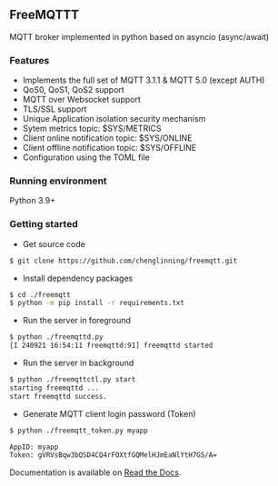 ## FreeMQTTT

MQTT broker implemented in python based on asyncio (async/await)

### Features

+ Implements the full set of MQTT 3.1.1 & MQTT 5.0 (except AUTH)
+ QoS0, QoS1, QoS2 support
+ MQTT over Websocket support
+ TLS/SSL support
+ Unique Application isolation security mechanism
+ Sytem metrics topic: $SYS/METRICS
+ Client online notification topic:  $SYS/ONLINE
+ Client offline notification topic: $SYS/OFFLINE
+ Configuration using the TOML file

### Running environment

Python 3.9+

### Getting started

+ Get source code

```bash
$ git clone https://github.com/chenglinning/freemqtt.git
```
+ Install dependency packages

```bash
$ cd ./freemqtt
$ python -m pip install -r requirements.txt
```

+ Run the server in foreground

```bash
$ python ./freemqttd.py
[I 240921 16:54:11 freemqttd:91] freemqttd started

```

+ Run the server in background

```bash
$ python ./freemqttctl.py start
starting freemqttd ...
start freemqttd success. 

```

+ Generate MQTT client login password (Token)

```bash
$ python ./freemqtt_token.py myapp

AppID: myapp
Token: gVRVsBqw3bQSD4CQ4rFOXtfGQMelHJmEaNlYtH7GS/A=
```

Documentation is available on [Read the Docs](https://freemqtt.cn/pages/intro.html).
